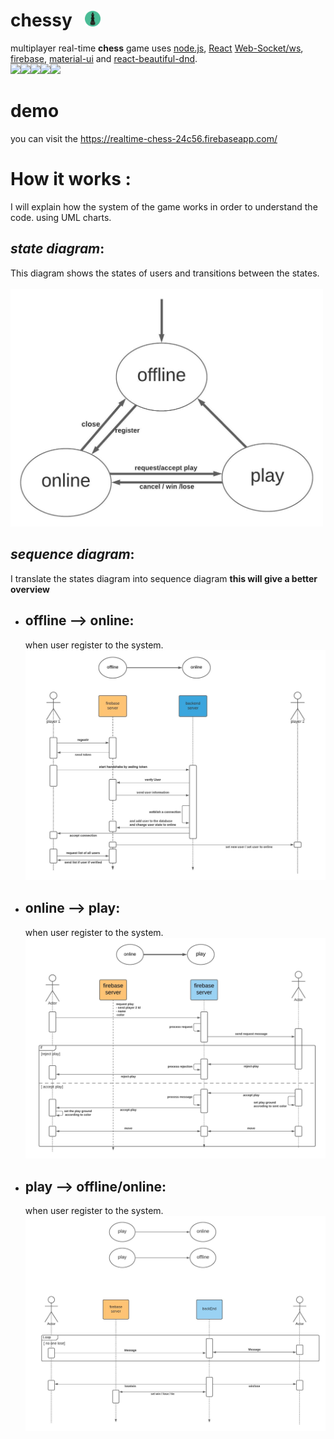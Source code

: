 # **chessy** &nbsp; <img src="./docs/chess.png" width="25px">

multiplayer real-time **chess** game uses [node.js](https://nodejs.org/en/), [React](https://reactjs.org/) [Web-Socket/ws](https://github.com/websockets/ws), [firebase](https://firebase.google.com/), [material-ui](https://material-ui.com/) and [react-beautiful-dnd](https://github.com/atlassian/react-beautiful-dnd).<br> 
<img src="https://cdn2.iconfinder.com/data/icons/nodejs-1/512/nodejs-512.png" width="25px"><img src="https://pics.freeicons.io/uploads/icons/png/6158480871552037069-512.png" width="25px"><img src="https://www.gstatic.com/devrel-devsite/prod/v1674d466be3b1154327dd11cf186e748303b1e92ae31ff35df0f5192fbd777ea/firebase/images/touchicon-180.png" width="25px"><img src="https://upload.wikimedia.org/wikipedia/commons/thumb/4/47/React.svg/1200px-React.svg.png" width="25px"><img src="https://user-images.githubusercontent.com/2182637/53611918-54c1ff80-3c24-11e9-9917-66ac3cef513d.png" width="25px">

# **demo**

you can visit the https://realtime-chess-24c56.firebaseapp.com/

# **How it works** :

I will explain how the system of the game works in order to understand the code. using UML charts.

## **_state diagram_**:

This diagram shows the states of users and transitions between the states.<br><Br>
<img src="./docs/state digram - Page 1.jpeg" width='500'>

## **_sequence diagram_**:

I translate the states diagram into sequence diagram **this will give a better overview**

-   ## offline --> online:

    when user register to the system.<br>
    <img src="./docs/offline to online .jpeg" width="500">

-   ## online --> play:

    when user register to the system.<br>
    <img src="./docs/online to play.jpeg" width="500">

-   ## play --> offline/online:
    when user register to the system.<br>
    <img src="./docs/play to online-offline.jpeg" width="500">
